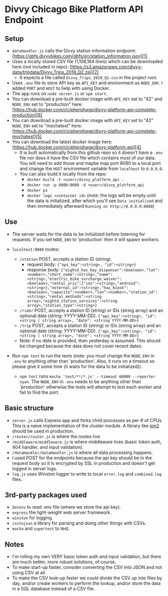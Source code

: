 # Divvy Chicago Bike Platform API Endpoint

## Setup
- `dataHandler.js` calls the Divvy station information endpoint: [https://gbfs.divvybikes.com/gbfs/en/station_information.json][1]
- Uses a locally stored CSV file (1,108,164 lines) which can be downloaded here (not included in repo): [https://s3.amazonaws.com/divvy-data/tripdata/Divvy_Trips_2019_Q2.zip][2]
  - It expects a file called `Divvy_Trips_2019_Q2.csv` in the project root.
- Uses `.env` file to store API key as `API_KEY` and environment as `NODE_ENV`. I added `PORT` and `HOST` to help with using Docker.
- The app runs on `node server.js` or `npm start`.
- You can download a pre-built docker image with `API_KEY` set to "42" and `NODE_ENV` set to "production" here: [https://hub.docker.com/r/cipherphage/divvy-platform-api-complete-production][6]
- You can download a pre-built docker image with `API_KEY` set to "42" `NODE_ENV` set to "mochatest" here: [https://hub.docker.com/r/cipherphage/divvy-platform-api-complete-mochatest][5]
- You can download the latest docker image here: [https://hub.docker.com/r/cipherphage/divvy-platform-api][4]
  - It is built automatically from this github repo so it doesn't have a `.env` file nor does it have the CSV file which contains most of our data. You will need to add those and maybe map port 8080 to a local port and change the `HOST` environment variable from `localhost` to `0.0.0.0`.
  - You can also build it locally from the repo:
    - `docker build -t <user>/divvy_platform_api .`
    - `docker run -p 8080:8080 -d <user>/divvy_platform_api` 
    - `docker ps`
    - `docker logs <container id>` (note: the logs will be empty until the data is initialized, after which you'll see `Data initialized` and then immediately afterward `Running on http://0.0.0.0:8080`)

## Use
- The server waits for the data to be initialized before listening for requests. If you set `NODE_ENV` to 'production' then it will spawn workers.
- `localhost:8080` routes:
  - `/station` POST, accepts a station ID (string). 
    - request body: ```{"api_key":<string>, "id":<string>}```
    - response body: ```{"eightd_has_key_dispenser":<boolean>,"lat":<number>,"short_name":<string>,"name":<string>,"electric_bike_surcharge_waiver":<boolean>,"rental_uris":{"ios":<string>,"android":<string>},"external_id":<string>,"has_kiosk":<boolean>,"capacity":<number>,"lon":<number>,"station_id":<string>,"rental_methods":<string array>,"eightd_station_services":<string array>,"station_type":<string>}```
  - `/rider` POST, accepts a station ID (string) or IDs (string array) and an optional date (string: YYYY-MM-DD). ```{"api_key":<string>, "id":<string | string array>, "date": <string YYYY-MM-DD>}```
  - `/trip` POST, accepts a station ID (string) or IDs (string array) and an optional date (string: YYYY-MM-DD). ```{"api_key":<string>, "id":<string | string array>, "date": <string YYYY-MM-DD>}```
  - Note: if no date is provided, then yesterday is assumed. This should be changed because the data does not cover recent dates.
  
- Run `npm test` to run the tests (note: you must change the `NODE_ENV` in `.env` to anything other than 'production'. Also, it runs on a timeout so please give it some time (it waits for the data to be initialized)).
  - `npm test` runs `mocha 'test/**/*.js' --timeout 60000 --reporter nyan`. The `NODE_ENV` in `.env` needs to be anything other than 'production' otherwise the tests will attempt to test each worker and fail to find the port.

## Basic structure
- `server.js` calls Express app and forks child processes as per # of CPUs. This is a naive implementation of the cluster module. A library like [pm2][3] should be used in production.
- `/router/router.js` is where the routes live.
- `/middleware/middleware.js` is where middleware lives (basic token auth, 404 handler, and input validation).
- `/dataHandler/dataHandler.js` is where all data processing happens.
- I used POST for the endpoints because the api key should be in the request body so it is encrypted by SSL in production and doesn't get logged in server logs.
- `log.js` uses Winston logger to write to local `error.log` and `combined.log` files.

## 3rd-party packages used
- `dotenv` to read .env file (where we store the api key).
- `express` the light-weight web server framework.
- `winston` for logging.
- `csvtojson` a library for parsing and doing other things with CSVs.
- `mocha` and `supertest` to test. 

## Notes
- I'm rolling my own VERY basic token auth and input validation, but there are much better, more robust solutions, of course.
- To make start-up faster, consider converting the CSV into JSON and not using CSV at all.
- To make the CSV look-up faster we could divide the CSV up into files by day, and/or create workers to perform the lookup, and/or store the data in a SQL database instead of a CSV file. 
  
[1]:https://gbfs.divvybikes.com/gbfs/en/station_information.json
[2]:https://s3.amazonaws.com/divvy-data/tripdata/Divvy_Trips_2019_Q2.zip
[3]:https://pm2.io/
[4]:https://hub.docker.com/r/cipherphage/divvy-platform-api
[5]:https://hub.docker.com/r/cipherphage/divvy-platform-api-complete-mochatest
[6]:https://hub.docker.com/r/cipherphage/divvy-platform-api-complete-production